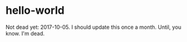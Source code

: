 # hello-world
Not dead yet: 2017-10-05.
I should update this once a month.
Until, you know.
I'm dead.
